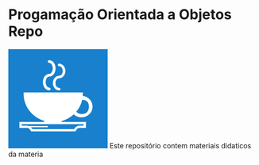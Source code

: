 # Progamação Orientada a Objetos Repo
![](./java.png)
Este repositório contem materiais didaticos da materia 
